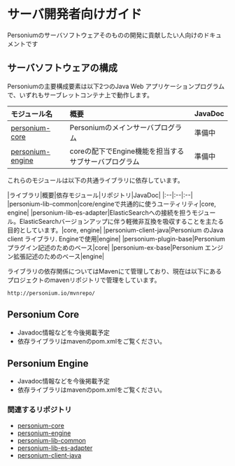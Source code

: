 # サーバ開発者向けガイド

Personiumのサーバソフトウェアそのものの開発に貢献したい人向けのドキュメントです

## サーバソフトウェアの構成

Personiumの主要構成要素は以下2つのJava Web アプリケーションプログラムで、いずれもサーブレットコンテナ上で動作します。

|モジュール名|概要|JavaDoc|
|:--|:--|:--|
|[personium-core](https://github.com/personium/personium-core)|Personiumのメインサーバプログラム|準備中|
|[personium-engine](https://github.com/personium/personium-engine)|coreの配下でEngine機能を担当するサブサーバプログラム|準備中|

これらのモジュールは以下の共通ライブラリに依存しています。

|ライブラリ|概要|依存モジュール|リポジトリ|JavaDoc|
|:--|:--|:--|
|personium-lib-common|core/engineで共通的に使うユーティリティ|core, engine|
|personium-lib-es-adapter|ElasticSearchへの接続を担うモジュール。ElasticSearchバージョンアップに伴う軽微非互換を吸収することを主たる目的としています。|core, engine|
|personium-client-java|Personium のJava client ライブラリ. Engineで使用|engine|
|personium-plugin-base|Personium プラグイン記述のためのベース|core|
|personium-ex-base|Personium エンジン拡張記述のためのベース|engine|

ライブラリの依存関係についてはMavenにて管理しており、現在は以下にあるプロジェクトのmavenリポジトリで管理をしています。

    http://personium.io/mvnrepo/


## Personium Core

* Javadoc情報などを今後掲載予定
* 依存ライブラリはmavenのpom.xmlをご覧ください。

## Personium Engine

* Javadoc情報などを今後掲載予定
* 依存ライブラリはmavenのpom.xmlをご覧ください。


### 関連するリポジトリ

* [personium-core](https://github.com/personium/personium-core)
* [personium-engine](https://github.com/personium/personium-engine)
* [personium-lib-common](https://github.com/personium/personium-lib-common)
* [personium-lib-es-adapter](https://github.com/personium/personium-lib-es-adapter)
* [personium-client-java](https://github.com/personium/personium-client-java)
